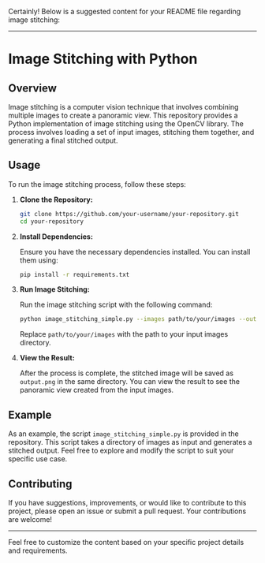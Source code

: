 Certainly! Below is a suggested content for your README file regarding image stitching:

---

# Image Stitching with Python

## Overview

Image stitching is a computer vision technique that involves combining multiple images to create a panoramic view. This repository provides a Python implementation of image stitching using the OpenCV library. The process involves loading a set of input images, stitching them together, and generating a final stitched output.

## Usage

To run the image stitching process, follow these steps:

1. **Clone the Repository:**

   ```bash
   git clone https://github.com/your-username/your-repository.git
   cd your-repository
   ```

2. **Install Dependencies:**

   Ensure you have the necessary dependencies installed. You can install them using:

   ```bash
   pip install -r requirements.txt
   ```

3. **Run Image Stitching:**

   Run the image stitching script with the following command:

   ```bash
   python image_stitching_simple.py --images path/to/your/images --output output.png
   ```

   Replace `path/to/your/images` with the path to your input images directory.

4. **View the Result:**

   After the process is complete, the stitched image will be saved as `output.png` in the same directory. You can view the result to see the panoramic view created from the input images.

## Example

As an example, the script `image_stitching_simple.py` is provided in the repository. This script takes a directory of images as input and generates a stitched output. Feel free to explore and modify the script to suit your specific use case.

## Contributing

If you have suggestions, improvements, or would like to contribute to this project, please open an issue or submit a pull request. Your contributions are welcome!

---

Feel free to customize the content based on your specific project details and requirements.